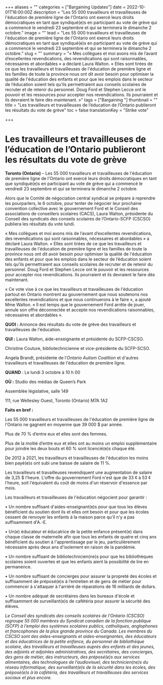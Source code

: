 +++
aliases = ""
categories = ["Bargaining Updates"]
date = 2022-10-01T16:00:00Z
description = "Les 55 000 travailleurs et travailleuses de l'éducation de première ligne de l'Ontario ont exercé leurs droits démocratiques en tant que syndiqué(e)s en participant au vote de grève qui a commencé le vendredi 23 septembre et qui se terminera le dimanche 2 octobre."
image = ""
lead = "Les 55 000 travailleurs et travailleuses de l'éducation de première ligne de l'Ontario ont exercé leurs droits démocratiques en tant que syndiqué(e)s en participant au vote de grève qui a commencé le vendredi 23 septembre et qui se terminera le dimanche 2 octobre."
slug = ""
summary = "« Mes collègues et moi avons mis de l’avant d’excellentes revendications, des revendications qui sont raisonnables, nécessaires et abordables » a déclaré Laura Walton. « Elles sont tirées de ce que les travailleurs et travailleuses de l'éducation de première ligne et les familles de toute la province nous ont dit avoir besoin pour optimiser la qualité de l'éducation des enfants et pour que les emplois dans le secteur de l’éducation soient tels qu’ils permettraient aux conseils scolaires de recruter et de retenir du personnel. Doug Ford et Stephen Lecce ont le pouvoir et les ressources pour accepter nos revendications. Ils pourraient et ils devraient le faire dès maintenant. »"
tags = ["Bargaining "]
thumbnail = ""
title = "Les travailleurs et travailleuses de l’éducation de l’Ontario publieront les résultats du vote de grève"
toc = false
translationKey = "Strike vote"

+++
# **Les travailleurs et travailleuses de l’éducation de l’Ontario publieront les résultats du vote de grève**

**Toronto (Ontario)** – Les 55 000 travailleurs et travailleuses de l'éducation de première ligne de l'Ontario ont exercé leurs droits démocratiques en tant que syndiqué(e)s en participant au vote de grève qui a commencé le vendredi 23 septembre et qui se terminera le dimanche 2 octobre.

Alors que le Comité de négociation central syndical se prépare à reprendre les pourparlers, le 6 octobre, pour tenter de négocier leur prochaine convention collective avec le gouvernement Ford et le Conseil des associations de conseillers scolaires (CACS), Laura Walton, présidente du Conseil des syndicats des conseils scolaires de l’Ontario-SCFP (CSCSO) publiera les résultats du vote lundi.

« Mes collègues et moi avons mis de l’avant d’excellentes revendications, des revendications qui sont raisonnables, nécessaires et abordables » a déclaré Laura Walton. « Elles sont tirées de ce que les travailleurs et travailleuses de l'éducation de première ligne et les familles de toute la province nous ont dit avoir besoin pour optimiser la qualité de l'éducation des enfants et pour que les emplois dans le secteur de l’éducation soient tels qu’ils permettraient aux conseils scolaires de recruter et de retenir du personnel. Doug Ford et Stephen Lecce ont le pouvoir et les ressources pour accepter nos revendications. Ils pourraient et ils devraient le faire dès maintenant.

« Ce vote vise à ce que les travailleurs et travailleuses de l'éducation partout en Ontario montrent au gouvernement que nous soutenons nos excellentes revendications et que nous continuerons à le faire », a ajouté Mme Walton. « Il est temps que le gouvernement Ford arrête de jouer, annule son offre déconnectée et accepte nos revendications raisonnables, nécessaires et abordables ».

**QUOI :** Annonce des résultats du vote de grève des travailleurs et travailleuses de l'éducation.

**QUI :** Laura Walton, aide-enseignante et présidente du SCFP-CSCSO.

Christine Couture, bibliotechnicienne et vice-présidente du SCFP-SCSO.

Angela Brandt, présidente de l’_Ontario Autism Coalition_ et d'autres travailleurs et travailleuses de l'éducation de première ligne.

**QUAND** : Le lundi 3 octobre à 10 h 00

**OÙ :** Studio des médias de Queen’s Park

Assemblée législative, salle 149

111, rue Wellesley Ouest, Toronto (Ontario) M7A 1A2

**Faits en bref :**

Les 55 000 travailleurs et travailleuses de l'éducation de première ligne de l'Ontario ne gagnent en moyenne que 39 000 $ par année.

Plus de 70 % d’entre eux et elles sont des femmes.

Plus de la moitié d’entre eux et elles ont au moins un emploi supplémentaire pour joindre les deux bouts et 60 % sont licencié(e)s chaque été.

De 2012 à 2021, les travailleurs et travailleuses de l'éducation les moins bien payé(e)s ont subi une baisse de salaire de 11 %.

Les travailleurs et travailleuses revendiquent une augmentation de salaire de 3,25 $ l'heure. L'offre du gouvernement Ford n'est que de 33 ¢ à 53 ¢ l'heure, soit l'équivalent du coût de moins d'un réservoir d'essence par mois.

Les travailleurs et travailleuses de l'éducation négocient pour garantir :

• Un nombre suffisant d'aides-enseignant(e)s pour que tous les élèves bénéficient du soutien dont ils et elles ont besoin et pour que les écoles cessent de renvoyer les enfants à la maison parce qu'il n'y a pas suffisamment d'A.-E.

• Un(e) éducateur et éducatrice de la petite enfance présent(e) dans chaque classe de maternelle afin que tous les enfants de quatre et cinq ans bénéficient du soutien à l'apprentissage par le jeu, particulièrement nécessaire après deux ans d'isolement en raison de la pandémie.

• Un nombre suffisant de bibliotechnicien(ne)s pour que les bibliothèques scolaires soient ouvertes et que les enfants aient la possibilité de lire en permanence.

• Un nombre suffisant de concierges pour assurer la propreté des écoles et suffisamment de préposé(e)s à l’entretien et de gens de métier pour commencer à s'attaquer à l'arriéré de réparations de 16 milliards de dollars.

• Un nombre adéquat de secrétaires dans les bureaux d'école et suffisamment de surveillant(e)s de cafétéria pour assurer la sécurité des élèves.

_Le Conseil des syndicats des conseils scolaires de l'Ontario (CSCSO) regroupe 55 000 membres du Syndicat canadien de la fonction publique (SCFP) à l’emploi des systèmes scolaires publics, catholiques, anglophones et francophones de la plus grande province du Canada. Les membres du CSCSO sont des aides-enseignants et aides-enseignantes, des éducateurs et des éducatrices de la petite enfance, du personnel de bibliothèque scolaire, des travailleurs et travailleuses auprès des enfants et des jeunes, des adjoints et adjointes administratives, des secrétaires, des concierges, des gens de métier, des instructeurs, des préposé(e)s aux services alimentaires, des technologues de l’audiovisuel, des technicien(ne)s du réseau informatique, des surveillant(e)s de la sécurité dans les écoles, des préposé(e)s à la cafétéria, des travailleurs et travailleuses des services sociaux et plus encore._